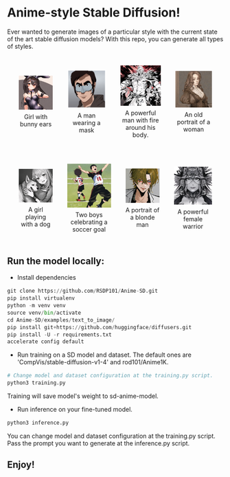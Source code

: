 # Anime-style Stable Diffusion!

Ever wanted to generate images of a particular style with the current state of the art stable diffusion models? With this repo, you can generate all types of styles.



<table style="width: 100%; border-collapse: separate; border-spacing: 20px;">
  <tr>
    <td style="text-align: center;">
      <img src="assets/bunny_ears.png" width="300" alt="Image 1"/>
      <br/>
      <span style="display: block; margin-top: 5px;">Girl with bunny ears</span>
    </td>
    <td style="text-align: center;">
      <img src="assets/img1-anime.png" width="300" alt="Image 2"/>
      <br/>
      <span style="display: block; margin-top: 5px;">A man wearing a mask</span>
    </td>
    <td style="text-align: center;">
      <img src="assets/master_of_fire.png" width="300" alt="Image 2"/>
      <br/>
      <span style="display: block; margin-top: 5px;">A powerful man with fire around his body.</span>
    </td>
    <td style="text-align: center;">
      <img src="assets/portrait.png" width="300" alt="Image 2"/>
      <br/>
      <span style="display: block; margin-top: 5px;">An old portrait of a woman</span>
    </td>
<table style="width: 100%; border-collapse: separate; border-spacing: 20px;">
  <tr>
    <td style="text-align: center;">
      <img src="assets/dog_girl.png" width="300" alt="Image 1"/>
      <br/>
      <span style="display: block; margin-top: 5px;">A girl playing with a dog</span>
    </td>
    <td style="text-align: center;">
      <img src="assets/celebrate_goal.png" width="300" alt="Image 1"/>
      <br/>
      <span style="display: block; margin-top: 5px;">Two boys celebrating a soccer goal</span>
    </td>
    <td style="text-align: center;">
      <img src="assets/output.png" width="300" alt="Image 2"/>
      <br/>
      <span style="display: block; margin-top: 5px;">A portrait of a blonde man</span>
    </td>
    <td style="text-align: center;">
      <img src="assets/warrior.png" width="300" alt="Image 2"/>
      <br/>
      <span style="display: block; margin-top: 5px;">A powerful female warrior</span>
    </td>

  </tr>
</table>

  </tr>
</table>



## Run the model locally:

* Install dependencies
```python
git clone https://github.com/RSDP101/Anime-SD.git
pip install virtualenv
python -m venv venv
source venv/bin/activate
cd Anime-SD/examples/text_to_image/
pip install git+https://github.com/huggingface/diffusers.git
pip install -U -r requirements.txt
accelerate config default
```

* Run training on a SD model and dataset. The default ones are 'CompVis/stable-diffusion-v1-4' and rod101/Anime1K.
```python
# Change model and dataset configuration at the training.py script.
python3 training.py
```

Training will save model's weight to sd-anime-model.

* Run inference on your fine-tuned model.
```python
python3 inference.py
```

You can change model and dataset configuration at the training.py script.
Pass the prompt you want to generate at the inference.py script.


## Enjoy!
